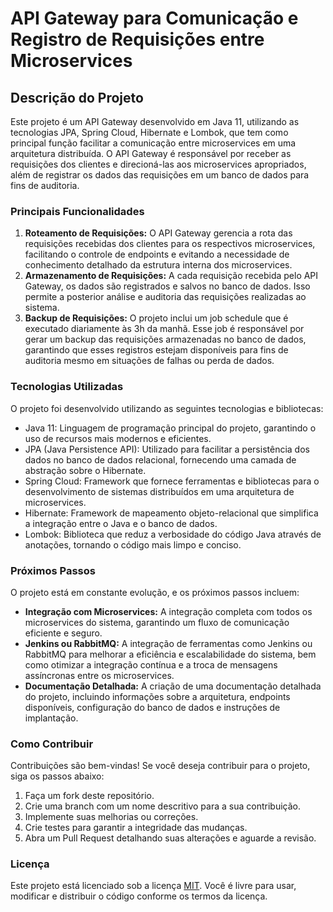 <h1>API Gateway para Comunicação e Registro de Requisições entre Microservices</h1>

  <h2>Descrição do Projeto</h2>
    <p>Este projeto é um API Gateway desenvolvido em Java 11, utilizando as tecnologias JPA, Spring Cloud, Hibernate e Lombok, que tem como principal função facilitar a comunicação entre microservices em uma arquitetura distribuída. O API Gateway é responsável por receber as requisições dos clientes e direcioná-las aos microservices apropriados, além de registrar os dados das requisições em um banco de dados para fins de auditoria.</p>

  <h3>Principais Funcionalidades</h3>
    <ol>
        <li><strong>Roteamento de Requisições:</strong> O API Gateway gerencia a rota das requisições recebidas dos clientes para os respectivos microservices, facilitando o controle de endpoints e evitando a necessidade de conhecimento detalhado da estrutura interna dos microservices.</li>
        <li><strong>Armazenamento de Requisições:</strong> A cada requisição recebida pelo API Gateway, os dados são registrados e salvos no banco de dados. Isso permite a posterior análise e auditoria das requisições realizadas ao sistema.</li>
        <li><strong>Backup de Requisições:</strong> O projeto inclui um job schedule que é executado diariamente às 3h da manhã. Esse job é responsável por gerar um backup das requisições armazenadas no banco de dados, garantindo que esses registros estejam disponíveis para fins de auditoria mesmo em situações de falhas ou perda de dados.</li>
    </ol>

  <h3>Tecnologias Utilizadas</h3>
    <p>O projeto foi desenvolvido utilizando as seguintes tecnologias e bibliotecas:</p>
    <ul>
        <li>Java 11: Linguagem de programação principal do projeto, garantindo o uso de recursos mais modernos e eficientes.</li>
        <li>JPA (Java Persistence API): Utilizado para facilitar a persistência dos dados no banco de dados relacional, fornecendo uma camada de abstração sobre o Hibernate.</li>
        <li>Spring Cloud: Framework que fornece ferramentas e bibliotecas para o desenvolvimento de sistemas distribuídos em uma arquitetura de microservices.</li>
        <li>Hibernate: Framework de mapeamento objeto-relacional que simplifica a integração entre o Java e o banco de dados.</li>
        <li>Lombok: Biblioteca que reduz a verbosidade do código Java através de anotações, tornando o código mais limpo e conciso.</li>
    </ul>

  <h3>Próximos Passos</h3>
    <p>O projeto está em constante evolução, e os próximos passos incluem:</p>
    <ul>
        <li><strong>Integração com Microservices:</strong> A integração completa com todos os microservices do sistema, garantindo um fluxo de comunicação eficiente e seguro.</li>
        <li><strong>Jenkins ou RabbitMQ:</strong> A integração de ferramentas como Jenkins ou RabbitMQ para melhorar a eficiência e escalabilidade do sistema, bem como otimizar a integração contínua e a troca de mensagens assíncronas entre os microservices.</li>
        <li><strong>Documentação Detalhada:</strong> A criação de uma documentação detalhada do projeto, incluindo informações sobre a arquitetura, endpoints disponíveis, configuração do banco de dados e instruções de implantação.</li>
    </ul>

  <h3>Como Contribuir</h3>
    <p>Contribuições são bem-vindas! Se você deseja contribuir para o projeto, siga os passos abaixo:</p>
    <ol>
        <li>Faça um fork deste repositório.</li>
        <li>Crie uma branch com um nome descritivo para a sua contribuição.</li>
        <li>Implemente suas melhorias ou correções.</li>
        <li>Crie testes para garantir a integridade das mudanças.</li>
        <li>Abra um Pull Request detalhando suas alterações e aguarde a revisão.</li>
    </ol>

  <h3>Licença</h3>
    <p>Este projeto está licenciado sob a licença <a href="link_para_licenca.txt">MIT</a>. Você é livre para usar, modificar e distribuir o código conforme os termos da licença.</p>
